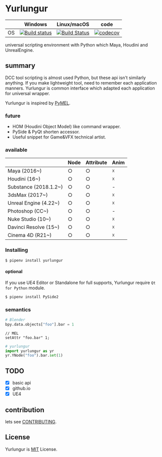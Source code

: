 # Yurlungur

|       | Windows | Linux/macOS | code |
| ----- | ------ | --- | --- |
| OS | [![Build status](https://ci.appveyor.com/api/projects/status/46vinb8jd1jbbhdg?svg=true)](https://ci.appveyor.com/project/sho7noka/yurlungur) | [![Build Status](https://travis-ci.org/sho7noka/Yurlungur.svg?branch=dev)](https://travis-ci.org/sho7noka/Yurlungur) | [![codecov](https://codecov.io/gh/sho7noka/Yurlungur/branch/dev/graph/badge.svg)](https://codecov.io/gh/sho7noka/Yurlungur) |


universal scripting environment with Python which Maya, Houdini and UnrealEngine.

## summary
DCC tool scripting is almost used Python, but these api isn't similarly anything.
If you make lightweight tool, need to remember each application manners.
Yurlungur is common interface which adapted each application for universal wrapper.

Yurlungur is inspired by [PyMEL](https://github.com/LumaPictures/pymel).

### future
* HOM (Houdini Object Model) like command wrapper.
* PySide & PyQt shorten accessor.
* Useful snippet for Game&VFX technical artist.

### available
|       | Node | Attribute | Anim |
| ---- | --- | --- | --- |
| Maya (2016~) | ○ | ○ | ☓ |
| Houdini (16~) | ○ | ○ | ☓ |
| Substance (2018.1.2~) | ○ | ○ | - |
| 3dsMax (2017~) | ○ | ○ | ☓ |
| Unreal Engine (4.22~) | ○ | ○ | ☓ |
| Photoshop (CC~) | ○ | ○ | - |
| Nuke Studio (10~) | ○ | ○ | ☓ |
| Davinci Resolve (15~) | ○ | ○ | ☓ |
| Cinema 4D (R21~) | ○ | ○ | ☓ |

### Installing
```bash
$ pipenv install yurlungur
```

#### optional
If you use UE4 Editor or Standalone for full supports, Yurlungur require `Qt for Python` module.

```bash
$ pipenv install PySide2
```

### semantics

```python
# Blender
bpy.data.objects["foo"].bar = 1
```

```mel
// MEL
setAttr "foo.bar" 1;
```

```python
# yurlungur
import yurlungur as yr
yr.YNode("foo").bar.set(1)
```

## TODO
- [x] basic api
- [x] github.io
- [x] UE4 

## contribution
lets see [CONTRIBUTING](./CONTRIBUTING.md).


## License
Yurlungur is [MIT](./LICENSE.md) License.

